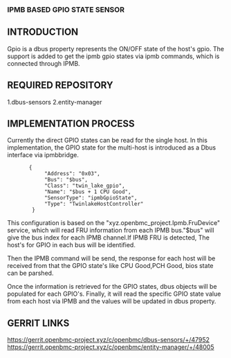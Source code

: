 ### IPMB BASED GPIO STATE SENSOR

## INTRODUCTION

Gpio is a dbus property represents the ON/OFF state of the host's
gpio.
The support is added to get the ipmb gpio states via ipmb commands,
which is connected through IPMB.

## REQUIRED REPOSITORY

 1.dbus-sensors
 2.entity-manager

## IMPLEMENTATION PROCESS

Currently the direct GPIO states can be read for the single host.
In this implementation, the GPIO state for the multi-host is
introduced as a Dbus interface via ipmbbridge.
```
       {
            "Address": "0x03",
            "Bus": "$bus",
            "Class": "twin_lake_gpio",
            "Name": "$bus + 1 CPU Good",
            "SensorType": "ipmbGpioState",
            "Type": "TwinlakeHostController"
        }
```
This configuration is based on the "xyz.openbmc_project.Ipmb.FruDevice"
service, which will read FRU information from each IPMB bus."$bus" will
give the bus index for each IPMB channel.If IPMB FRU is detected,
The host's for GPIO in each bus will be identified.

Then the IPMB command will be send, the response for each host 
will be received from that the GPIO state's like CPU Good,PCH Good,
bios state can be parshed.

Once the information is retrieved for the GPIO states,
dbus objects will be populated for each GPIO's. Finally, it will
read the specific GPIO state value from each host via IPMB and the
values will be updated in dbus property.

## GERRIT LINKS

https://gerrit.openbmc-project.xyz/c/openbmc/dbus-sensors/+/47952
https://gerrit.openbmc-project.xyz/c/openbmc/entity-manager/+/48005


